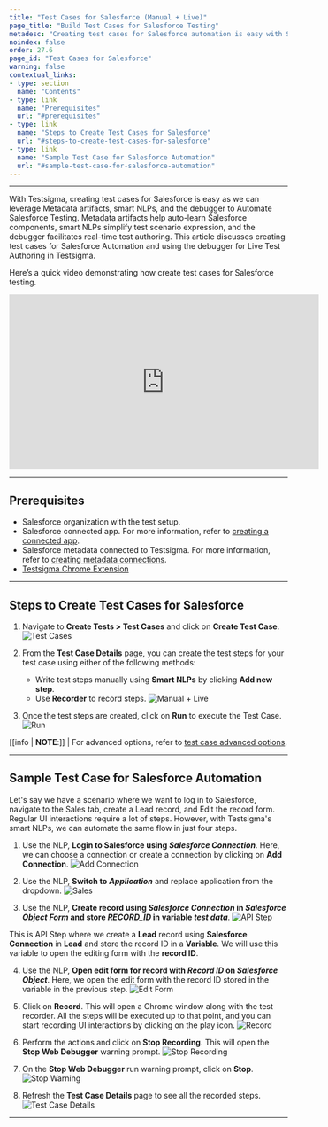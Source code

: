 ```yaml
---
title: "Test Cases for Salesforce (Manual + Live)"
page_title: "Build Test Cases for Salesforce Testing"
metadesc: "Creating test cases for Salesforce automation is easy with Salesforce metadata artifacts and capabilities from Testsigma like smart NLPs, and the debugger"
noindex: false
order: 27.6
page_id: "Test Cases for Salesforce"
warning: false
contextual_links:
- type: section
  name: "Contents"
- type: link
  name: "Prerequisites"
  url: "#prerequisites"
- type: link
  name: "Steps to Create Test Cases for Salesforce"
  url: "#steps-to-create-test-cases-for-salesforce"
- type: link
  name: "Sample Test Case for Salesforce Automation"
  url: "#sample-test-case-for-salesforce-automation"
---
```



---

With Testsigma, creating test cases for Salesforce is easy as we can leverage Metadata artifacts, smart NLPs, and the debugger to Automate Salesforce Testing. Metadata artifacts help auto-learn Salesforce components, smart NLPs simplify test scenario expression, and the debugger facilitates real-time test authoring. This article discusses creating test cases for Salesforce Automation and using the debugger for Live Test Authoring in Testsigma. 

Here’s a quick video demonstrating how create test cases for Salesforce testing. 

<iframe width="560" height="315" src="https://www.youtube.com/embed/bbhvPHlZ4MU?si=GtyrMu8FUWfEfDgP" title="Build Test Cases for Salesforce Testing with Ease!" frameborder="0" allow="accelerometer; autoplay; clipboard-write; encrypted-media; gyroscope; picture-in-picture; web-share" referrerpolicy="strict-origin-when-cross-origin" allowfullscreen></iframe>

---

## **Prerequisites**

- Salesforce organization with the test setup.
- Salesforce connected app. For more information, refer to [creating a connected app](https://testsigma.com/docs/salesforce-testing/special-nlps/).
- Salesforce metadata connected to Testsigma. For more information, refer to [creating metadata connections](https://testsigma.com/docs/salesforce-testing/metadata-connections/).
- [Testsigma Chrome Extension](https://chromewebstore.google.com/detail/testsigma-recorder/epmomlhdjfgdobefcpocockpjihaabdp)

---

## **Steps to Create Test Cases for Salesforce**

1. Navigate to **Create Tests > Test Cases** and click on **Create Test Case**. 
![Test Cases](https://s3.amazonaws.com/static-docs.testsigma.com/new_images/projects/applications/sftcsnav.png)

2. From the **Test Case Details** page, you can create the test steps for your test case using either of the following methods:
    - Write test steps manually using **Smart NLPs** by clicking **Add new step**.
    - Use **Recorder** to record steps.
![Manual + Live](https://s3.amazonaws.com/static-docs.testsigma.com/new_images/projects/applications/sftcmanarec.png)

3. Once the test steps are created, click on **Run** to execute the Test Case. 
![Run](https://s3.amazonaws.com/static-docs.testsigma.com/new_images/projects/applications/sftcsrun.png)

[[info | **NOTE**:]]
| For advanced options, refer to [test case advanced options](https://testsigma.com/docs/test-cases/manage/add-edit-delete/#test-case----advanced-options).

---

## **Sample Test Case for Salesforce Automation**
Let's say we have a scenario where we want to log in to Salesforce, navigate to the Sales tab, create a Lead record, and Edit the record form. Regular UI interactions require a lot of steps. However, with Testsigma's smart NLPs, we can automate the same flow in just four steps.

1. Use the NLP, **Login to Salesforce using *Salesforce Connection***.
Here, we can choose a connection or create a connection by clicking on **Add Connection**. 
![Add Connection](https://s3.amazonaws.com/static-docs.testsigma.com/new_images/projects/applications/sftcltsf.png)

2. Use the NLP, **Switch to *Application*** and replace application from the dropdown. 
![Sales](https://s3.amazonaws.com/static-docs.testsigma.com/new_images/projects/applications/sftcsts.png)

3. Use the NLP, **Create record using *Salesforce Connection* in *Salesforce Object Form* and store *RECORD_ID* in variable *test data***.
![API Step](https://s3.amazonaws.com/static-docs.testsigma.com/new_images/projects/applications/sftcslrds.png)

This is API Step where we create a **Lead** record using **Salesforce Connection** in **Lead** and store the record ID in a **Variable**. We will use this variable to open the editing form with the **record ID**.

4. Use the NLP, **Open edit form for record with *Record ID* on *Salesforce Object***.
Here, we open the edit form with the record ID stored in the variable in the previous step. 
![Edit Form](https://s3.amazonaws.com/static-docs.testsigma.com/new_images/projects/applications/sftcerf.png)

5. Click on **Record**. This will open a Chrome window along with the test recorder. All the steps will be executed up to that point, and you can start recording UI interactions by clicking on the play icon. 
![Record](https://s3.amazonaws.com/static-docs.testsigma.com/new_images/projects/applications/sftccor.png)

6. Perform the actions and click on **Stop Recording**. This will open the **Stop Web Debugger** warning prompt. 
![Stop Recording](https://s3.amazonaws.com/static-docs.testsigma.com/new_images/projects/applications/sftcdbp.png)

7. On the **Stop Web Debugger** run warning prompt, click on **Stop**.
![Stop Warning](https://s3.amazonaws.com/static-docs.testsigma.com/new_images/projects/applications/sftcsdbwp.png)

8. Refresh the **Test Case Details** page to see all the recorded steps. 
![Test Case Details](https://s3.amazonaws.com/static-docs.testsigma.com/new_images/projects/applications/sftcsrttcp.png)


---